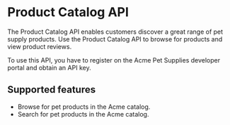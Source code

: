 
# Product Catalog API

The Product Catalog API enables customers discover a great range of pet supply products. Use the Product Catalog API to browse for products and view product reviews. 

To use this API, you have to register on the Acme Pet Supplies developer portal and obtain an API key. 

## Supported features 
- Browse for pet products in the Acme catalog.
- Search for pet products in the Acme catalog.
